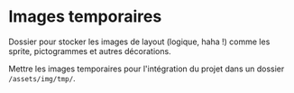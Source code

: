 # Images temporaires

Dossier pour stocker les images de layout (logique, haha !) comme les sprite, pictogrammes et autres décorations.

Mettre les images temporaires pour l'intégration du projet dans un dossier `/assets/img/tmp/`.